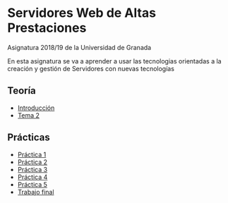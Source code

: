 # Servidores Web de Altas Prestaciones

Asignatura 2018/19 de la Universidad de Granada

En esta asignatura se va a aprender a usar las tecnologias orientadas a la creación y gestión de Servidores con nuevas tecnologías

## Teoría

- [Introducción](./doc/introduccion.md)
- [Tema 2](./doc/tema2.md)

## Prácticas

- [Práctica 1](./practica1/README.md)
- [Práctica 2](./practica2/README.md)
- [Práctica 3](./practica3/README.md)
- [Práctica 4](./practica4/README.md)
- [Práctica 5](./practica5/README.md)
- [Trabajo final](./trabajo/README.md)
